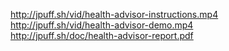 http://jpuff.sh/vid/health-advisor-instructions.mp4  
http://jpuff.sh/vid/health-advisor-demo.mp4  
http://jpuff.sh/doc/health-advisor-report.pdf  


